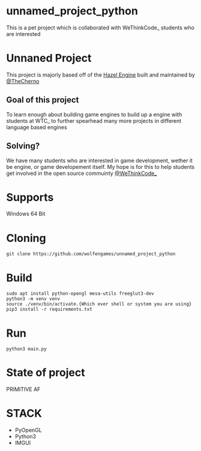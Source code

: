# unnamed_project_python

This is a pet project which is collaborated with WeThinkCode_ students who are interested

# Unnaned Project
This project is majorly based off of the [Hazel Engine](https://github.com/TheCherno/Hazel) built and maintained by [@TheCherno](https://github.com/TheCherno/)

## Goal of this project
To learn enough about building game engines to build up a engine with students at WTC_ to further spearhead many more projects in different language based engines

## Solving?
We have many students who are interested in game development, wether it be engine, or game developement itself.
My hope is for this to help students get involved in the open source commuinty [@WeThinkCode_](https://www.wethinkcode.co.za/)


# Supports
Windows 64 Bit

# Cloning
`git clone https://github.com/wolfengames/unnamed_project_python`
# Build

```
sudo apt install python-opengl mesa-utils freeglut3-dev
python3 -m venv venv
source ./venv/bin/activate.{Which ever shell or system you are using}
pip3 install -r requirements.txt
```

# Run

`python3 main.py`
# State of project
PRIMITIVE AF

# STACK
* PyOpenGL
* Python3
* IMGUI